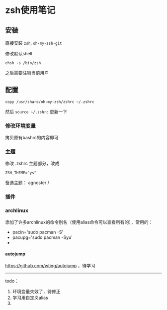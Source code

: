 # zsh使用笔记

## 安装

直接安装 `zsh`, `oh-my-zsh-git`

修改默认shell

	chsh -s /bin/zsh

之后需要注销当前用户

## 配置

	copy /usr/share/oh-my-zsh/zshrc ~/.zshrc

然后 `source ~/.zshrc` 更新一下


### 修改环境变量

拷贝原有bashrc的内容即可

### 主题

修改 .zshrc 主题部分，改成 

	ZSH_THEME="ys"

备选主题： agnoster / 

### 插件

### archlinux

添加了许多archlinux的命令别名（使用alias命令可以查看所有的），常用的：

- pacin='sudo pacman -S'
- pacupg='sudo pacman -Syu'
- 

#### autojump

https://github.com/wting/autojump ，待学习



----------------


todo：

1. 环境变量失效了，待修正
2. 学习用自定义alias
3. 